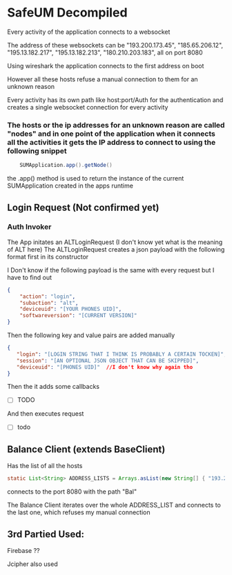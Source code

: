 # SafeUM Decompiled

Every activity of the application connects to a websocket

The address of these websockets can be
"193.200.173.45", "185.65.206.12", "195.13.182.217", "195.13.182.213", "180.210.203.183", all on port 8080

Using wireshark the application connects to the first address on boot

However all these hosts refuse a manual connection to them for an unknown reason

Every activity has its own path like host:port/Auth for the authentication and creates a single websocket connection for every activity

### The hosts or the ip addresses for an unknown reason are called "nodes" and in one point of the application when it connects all the activities it gets the IP address to connect to using the following snippet

```java
    SUMApplication.app().getNode()
```

the .app() method is used to return the instance of the current SUMApplication created in the apps runtime

## Login Request (Not confirmed yet)

### Auth Invoker

The App initates an ALTLoginRequest (I don't know yet what is the meaning of ALT here)
The ALTLoginRequest creates a json payload with the following format first in its constructor

I Don't know if the following payload is the same with every request but I have to find out

```json
{
    "action": "login",
    "subaction": "alt",
    "deviceuid": "[YOUR PHONES UID]",
    "softwareversion": "[CURRENT VERSION]"
}
```

Then the following key and value pairs are added manually

```json
{
   "login": "[LOGIN STRING THAT I THINK IS PROBABLY A CERTAIN TOCKEN]",
   "session": "[AN OPTIONAL JSON OBJECT THAT CAN BE SKIPPED]",
   "deviceuid": "[PHONES UID]"  //I don't know why again tho  
}
```

Then the it adds some callbacks
- [ ] TODO

And then executes request
- [ ] todo

## Balance Client (extends BaseClient)

Has the list of all the hosts
```java 
static List<String> ADDRESS_LISTS = Arrays.asList(new String[] { "193.200.173.45", "185.65.206.12", "195.13.182.217", "195.13.182.213", "180.210.203.183" });
```

connects to the port 8080 with the path "Bal"

The Balance Client iterates over the whole ADDRESS_LIST and connects to the last one, which refuses my manual connection


## 3rd Partied Used:

Firebase ??

Jcipher also used
